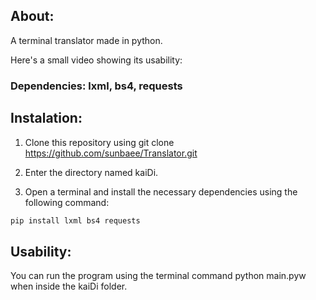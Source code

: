 ## About: 

A terminal translator made in python.

Here's a small video showing its usability:

### Dependencies: lxml, bs4, requests

## Instalation:

1. Clone this repository using git clone https://github.com/sunbaee/Translator.git

2. Enter the directory named kaiDi.

3. Open a terminal and install the necessary dependencies using the following command:

```bash
pip install lxml bs4 requests
```

## Usability:

You can run the program using the terminal command python main.pyw when inside the kaiDi folder.